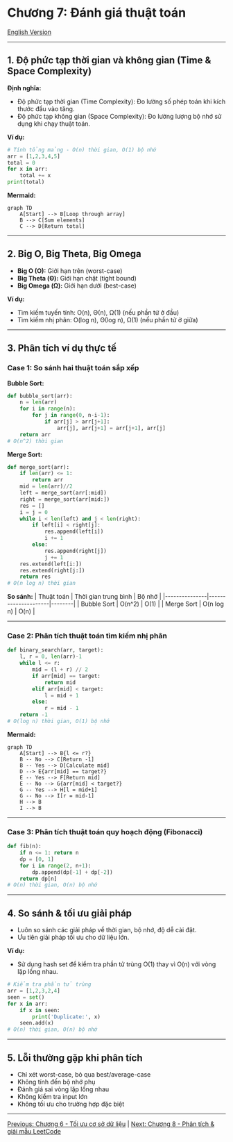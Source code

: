 # Chương 7: Đánh giá thuật toán

[English Version](en.md)

---

## 1. Độ phức tạp thời gian và không gian (Time & Space Complexity)

**Định nghĩa:**
- Độ phức tạp thời gian (Time Complexity): Đo lường số phép toán khi kích thước đầu vào tăng.
- Độ phức tạp không gian (Space Complexity): Đo lường lượng bộ nhớ sử dụng khi chạy thuật toán.

**Ví dụ:**
```python
# Tính tổng mảng - O(n) thời gian, O(1) bộ nhớ
arr = [1,2,3,4,5]
total = 0
for x in arr:
    total += x
print(total)
```

**Mermaid:**
```mermaid
graph TD
    A[Start] --> B[Loop through array]
    B --> C[Sum elements]
    C --> D[Return total]
```

---

## 2. Big O, Big Theta, Big Omega

- **Big O (O):** Giới hạn trên (worst-case)
- **Big Theta (Θ):** Giới hạn chặt (tight bound)
- **Big Omega (Ω):** Giới hạn dưới (best-case)

**Ví dụ:**
- Tìm kiếm tuyến tính: O(n), Θ(n), Ω(1) (nếu phần tử ở đầu)
- Tìm kiếm nhị phân: O(log n), Θ(log n), Ω(1) (nếu phần tử ở giữa)

---

## 3. Phân tích ví dụ thực tế

### Case 1: So sánh hai thuật toán sắp xếp

**Bubble Sort:**
```python
def bubble_sort(arr):
    n = len(arr)
    for i in range(n):
        for j in range(0, n-i-1):
            if arr[j] > arr[j+1]:
                arr[j], arr[j+1] = arr[j+1], arr[j]
    return arr
# O(n^2) thời gian
```

**Merge Sort:**
```python
def merge_sort(arr):
    if len(arr) <= 1:
        return arr
    mid = len(arr)//2
    left = merge_sort(arr[:mid])
    right = merge_sort(arr[mid:])
    res = []
    i = j = 0
    while i < len(left) and j < len(right):
        if left[i] < right[j]:
            res.append(left[i])
            i += 1
        else:
            res.append(right[j])
            j += 1
    res.extend(left[i:])
    res.extend(right[j:])
    return res
# O(n log n) thời gian
```

**So sánh:**
| Thuật toán    | Thời gian trung bình | Bộ nhớ |
|---------------|---------------------|--------|
| Bubble Sort   | O(n^2)              | O(1)   |
| Merge Sort    | O(n log n)          | O(n)   |

---

### Case 2: Phân tích thuật toán tìm kiếm nhị phân

```python
def binary_search(arr, target):
    l, r = 0, len(arr)-1
    while l <= r:
        mid = (l + r) // 2
        if arr[mid] == target:
            return mid
        elif arr[mid] < target:
            l = mid + 1
        else:
            r = mid - 1
    return -1
# O(log n) thời gian, O(1) bộ nhớ
```

**Mermaid:**
```mermaid
graph TD
    A[Start] --> B{l <= r?}
    B -- No --> C[Return -1]
    B -- Yes --> D[Calculate mid]
    D --> E{arr[mid] == target?}
    E -- Yes --> F[Return mid]
    E -- No --> G{arr[mid] < target?}
    G -- Yes --> H[l = mid+1]
    G -- No --> I[r = mid-1]
    H --> B
    I --> B
```

---

### Case 3: Phân tích thuật toán quy hoạch động (Fibonacci)

```python
def fib(n):
    if n <= 1: return n
    dp = [0, 1]
    for i in range(2, n+1):
        dp.append(dp[-1] + dp[-2])
    return dp[n]
# O(n) thời gian, O(n) bộ nhớ
```

---

## 4. So sánh & tối ưu giải pháp

- Luôn so sánh các giải pháp về thời gian, bộ nhớ, độ dễ cài đặt.
- Ưu tiên giải pháp tối ưu cho dữ liệu lớn.

**Ví dụ:**
- Sử dụng hash set để kiểm tra phần tử trùng O(1) thay vì O(n) với vòng lặp lồng nhau.

```python
# Kiểm tra phần tử trùng
arr = [1,2,3,2,4]
seen = set()
for x in arr:
    if x in seen:
        print('Duplicate:', x)
    seen.add(x)
# O(n) thời gian, O(n) bộ nhớ
```

---

## 5. Lỗi thường gặp khi phân tích

- Chỉ xét worst-case, bỏ qua best/average-case
- Không tính đến bộ nhớ phụ
- Đánh giá sai vòng lặp lồng nhau
- Không kiểm tra input lớn
- Không tối ưu cho trường hợp đặc biệt

---

[Previous: Chương 6 - Tối ưu cơ sở dữ liệu](../06-database-optimization/index.md) | [Next: Chương 8 - Phân tích & giải mẫu LeetCode](../08-leetcode-solutions/index.md) 